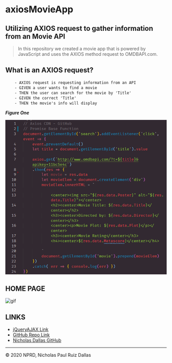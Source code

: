 # axiosMovieApp
## Utilizing AXIOS request to gather information from an Movie API

> In this repository we created a movie app that is powered by JavaScript and uses the AXIOS method request to OMDBAPI.com. 

## What is an AXIOS request? 

```
    - AXIOS request is requesting information from an API
    - GIVEN a user wants to find a movie
    - THEN the user can search for the movie by 'Title'
    - GIVEN the correct 'Title'
    - THEN the movie's info will display 

```

***Figure One***

![axios](./photos/axios.PNG)

## HOME PAGE

![gif](./photos/gif.gif)


## LINKS

- [jQueryAJAX Link](https://nicholasd-uci.github.io/axiosMovieApp/)
- [GitHub Repo Link](https://github.com/nicholasd-uci/axiosMovieApp)
- [Nicholas Dallas GitHub](https://github.com/nicholasd-uci)

- - -
© 2020 NPRD, Nicholas Paul Ruiz Dallas